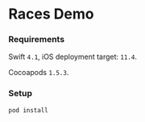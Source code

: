 # Races Demo

### Requirements

Swift `4.1`, iOS deployment target: `11.4`.

Cocoapods `1.5.3`.

### Setup

```
pod install
```

